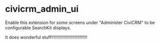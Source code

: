 # civicrm_admin_ui

Enable this extension for some screens under "Administer CiviCRM" to be configurable SearchKit displays.

It does wonderful stuff!!!!!!!!!!!!!!!!!!!!!!!!!!!!!
